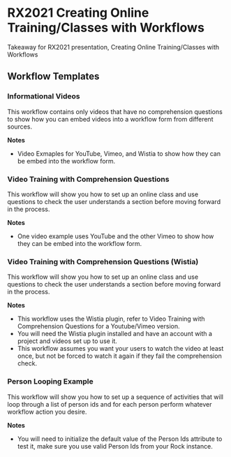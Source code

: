 # RX2021 Creating Online Training/Classes with Workflows

Takeaway for RX2021 presentation, Creating Online Training/Classes with Workflows

## Workflow Templates

### Informational Videos

This workflow contains only videos that have no comprehension questions to show how you can embed videos into a workflow form from different sources.

**Notes**

- Video Exmaples for YouTube, Vimeo, and Wistia to show how they can be embed into the workflow form.

### Video Training with Comprehension Questions

This workflow will show you how to set up an online class and use questions to check the user understands a section before moving forward in the process.

**Notes**

- One video example uses YouTube and the other Vimeo to show how they can be embed into the workflow form.

### Video Training with Comprehension Questions (Wistia)

This workflow will show you how to set up an online class and use questions to check the user understands a section before moving forward in the process.

**Notes**

- This workflow uses the Wistia plugin, refer to Video Training with Comprehension Questions for a Youtube/Vimeo version.
- You will need the Wistia plugin installed and have an account with a project and videos set up to use it.
- This workflow assumes you want your users to watch the video at least once, but not be forced to watch it again if they fail the comprehension check.

### Person Looping Example

This workflow will show you how to set up a sequence of activities that will loop through a list of person ids and for each person perform whatever workflow action you desire.

**Notes**

- You will need to initialize the default value of the Person Ids attribute to test it, make sure you use valid Person Ids from your Rock instance.